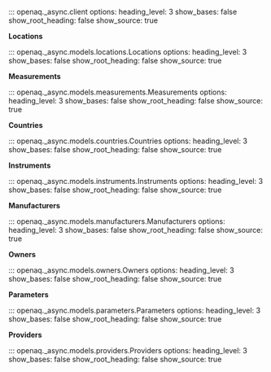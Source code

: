 ::: openaq._async.client
    options:
      heading_level: 3
      show_bases: false
      show_root_heading: false
      show_source: true


__Locations__

::: openaq._async.models.locations.Locations
    options:
      heading_level: 3
      show_bases: false
      show_root_heading: false
      show_source: true

__Measurements__

::: openaq._async.models.measurements.Measurements
    options:
      heading_level: 3
      show_bases: false
      show_root_heading: false
      show_source: true

__Countries__

::: openaq._async.models.countries.Countries
    options:
      heading_level: 3
      show_bases: false
      show_root_heading: false
      show_source: true

__Instruments__

::: openaq._async.models.instruments.Instruments
    options:
      heading_level: 3
      show_bases: false
      show_root_heading: false
      show_source: true

__Manufacturers__

::: openaq._async.models.manufacturers.Manufacturers
    options:
      heading_level: 3
      show_bases: false
      show_root_heading: false
      show_source: true

__Owners__

::: openaq._async.models.owners.Owners
    options:
      heading_level: 3
      show_bases: false
      show_root_heading: false
      show_source: true

__Parameters__

::: openaq._async.models.parameters.Parameters
    options:
      heading_level: 3
      show_bases: false
      show_root_heading: false
      show_source: true

__Providers__

::: openaq._async.models.providers.Providers
    options:
      heading_level: 3
      show_bases: false
      show_root_heading: false
      show_source: true
